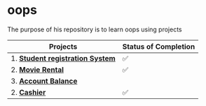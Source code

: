 # oops

The purpose of his repository is to learn oops using projects

| Projects | Status of Completion |
| ----- | -----|
| 1. [**Student registration System**](https://github.com/andysingal/oops/tree/main/oop_project_2) | :white_check_mark: |
| 2. [**Movie Rental**](https://github.com/andysingal/oops/tree/main/movie_rental) | :white_check_mark: |
| 3. [**Account Balance**](https://github.com/andysingal/oops/tree/main/Account_balance) |              |
| 2. [**Cashier**](https://github.com/andysingal/oops/blob/main/oops_basics/methods/cashier_name.py) | :white_check_mark: |
